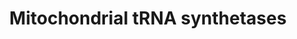 ---
annotations:
- type: Pathway Ontology
  value: mitochondrial aminoacyl-tRNA biosynthetic pathway
authors:
- M.Braymer
- MaintBot
- Ddigles
- Eweitz
description: ''
last-edited: 2021-05-20
organisms:
- Saccharomyces cerevisiae
redirect_from:
- /index.php/Pathway:WP62
- /instance/WP62
schema-jsonld:
- '@context': https://schema.org/
  '@id': https://wikipathways.github.io/pathways/WP62.html
  '@type': Dataset
  creator:
    '@type': Organization
    name: WikiPathways
  description: ''
  keywords:
  - GluRS
  - pre LeuRS
  - pre ValRS
  - TrpRS
  - MetRS
  - pre ArgRS
  - pre HisRS
  - pre PheRS
  - IleRS
  - AspRS
  - pre LysRS
  - pre AspRS
  - pre AsnRS
  - pre ThrRS
  - pre TyrRS
  license: CC0
  name: Mitochondrial tRNA synthetases
seo: CreativeWork
title: Mitochondrial tRNA synthetases
wpid: WP62
---